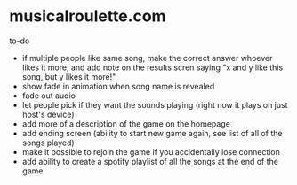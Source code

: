# musicalroulette.com


to-do
- if multiple people like same song, make the correct answer whoever likes it more, and add note on the results scren saying "x and y like this song, but y likes it more!"
- show fade in animation when song name is revealed
- fade out audio
- let people pick if they want the sounds playing (right now it plays on just host's device)
- add more of a description of the game on the homepage
- add ending screen (ability to start new game again, see list of all of the songs played)
- make it possible to rejoin the game if you accidentally lose connection
- add ability to create a spotify playlist of all the songs at the end of the game
